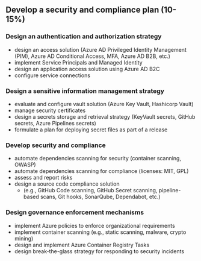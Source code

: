 ## Develop a security and compliance plan (10-15%)
### Design an authentication and authorization strategy
- design an access solution (Azure AD Privileged Identity Management (PIM), Azure AD Conditional Access, MFA, Azure AD B2B, etc.)
- implement Service Principals and Managed Identity
- design an application access solution using Azure AD B2C
- configure service connections
### Design a sensitive information management strategy
- evaluate and configure vault solution (Azure Key Vault, Hashicorp Vault)
- manage security certificates
- design a secrets storage and retrieval strategy (KeyVault secrets, GitHub secrets, Azure Pipelines secrets)
- formulate a plan for deploying secret files as part of a release
### Develop security and compliance
- automate dependencies scanning for security (container scanning, OWASP)
- automate dependencies scanning for compliance (licenses: MIT, GPL)
- assess and report risks
- design a source code compliance solution
    - (e.g., GitHub Code scanning, GitHub Secret scanning, pipeline-based scans, Git hooks, SonarQube, Dependabot, etc.)
### Design governance enforcement mechanisms
- implement Azure policies to enforce organizational requirements
- implement container scanning (e.g., static scanning, malware, crypto mining)
- design and implement Azure Container Registry Tasks
- design break-the-glass strategy for responding to security incidents